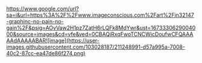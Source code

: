 https://www.google.com/url?sa=i&url=https%3A%2F%2Fwww.imageconscious.com%2Fart%2Fin32147-graphinc-no-pain-no-gain%2F&psig=AOvVaw2H1pz7ZatH6rLQFk8MdYwr&ust=1673330629004000&source=images&cd=vfe&ved=0CBAQjRxqFwoTCNCWicDoufwCFQAAAAAdAAAAABAR![image](https://user-images.githubusercontent.com/103028187/211248991-d57a995a-7008-40c2-87cc-ea47de86f274.png)
